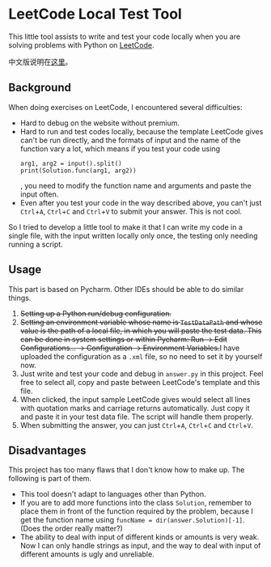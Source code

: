 # LeetCode Local Test Tool
This little tool assists to write and test your code locally when you are solving problems with Python on [LeetCode](leetcode.com).

中文版说明在[这里](github.com/flowingwings/leetcode-localtest/blob/main/说明.md)。

## Background

When doing exercises on LeetCode, I encountered several difficulties:

- Hard to debug on the website without premium.
- Hard to run and test codes locally, because the template LeetCode gives can't be run directly, and the formats of input and the name of the function vary a lot, which means if you test your code using
  ```
  arg1, arg2 = input().split()
  print(Solution.func(arg1, arg2))
  ```
  , you need to modify the function name and arguments and paste the input often. 
- Even after you test your code in the way described above, you can't just `Ctrl`+`A`, `Ctrl`+`C` and `Ctrl`+`V` to submit your answer. This is not cool.

So I tried to develop a little tool to make it that I can write my code in a single file, with the input written locally only once, the testing only needing running a script.
## Usage
This part is based on Pycharm. Other IDEs should be able to do similar things.
1. ~~Setting up a Python run/debug configuration.~~
2. ~~Setting an environment variable whose name is `TestDataPath` and whose value is the path of a local file, in which you will paste the test data. This can be done in system settings or within Pycharm: Run -> Edit Configurations... -> Configuration -> Environment Variables.~~I have uploaded the configuration as a `.xml` file, so no need to set it by yourself now.
3. Just write and test your code and debug in `answer.py` in this project. Feel free to select all, copy and paste between LeetCode's template and this file.
4. When clicked, the input sample LeetCode gives would select all lines with quotation marks and carriage returns automatically. Just copy it and paste it in your test data file. The script will handle them properly.
5. When submitting the answer, you can just `Ctrl`+`A`, `Ctrl`+`C` and `Ctrl`+`V`.
   
## Disadvantages
This project has too many flaws that I don't know how to make up. The following is part of them.

- This tool doesn't adapt to languages other than Python.
- If you are to add more functions into the class `Solution`, remember to place them in front of the function required by the problem, because I get the function name using
  `funcName = dir(answer.Solution)[-1]`. (Does the order really matter?)
- The ability to deal with input of different kinds or amounts is very weak. Now I can only handle strings as input, and the way to deal with input of different amounts is ugly and unreliable. 
